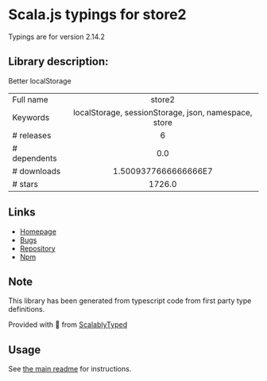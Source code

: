 
# Scala.js typings for store2

Typings are for version 2.14.2

## Library description:
Better localStorage

|                    |                 |
| ------------------ | :-------------: |
| Full name          | store2 |
| Keywords           | localStorage, sessionStorage, json, namespace, store |
| # releases         | 6 |
| # dependents       | 0.0 |
| # downloads        | 1.5009377666666666E7 |
| # stars            | 1726.0 |

## Links
- [Homepage](https://github.com/nbubna/store#readme)
- [Bugs](http://github.com/nbubna/store/issues)
- [Repository](https://github.com/nbubna/store)
- [Npm](https://www.npmjs.com/package/store2)
    


## Note
This library has been generated from typescript code from first party type definitions.

Provided with :purple_heart: from [ScalablyTyped](https://github.com/oyvindberg/ScalablyTyped)

## Usage
See [the main readme](../../readme.md) for instructions.


